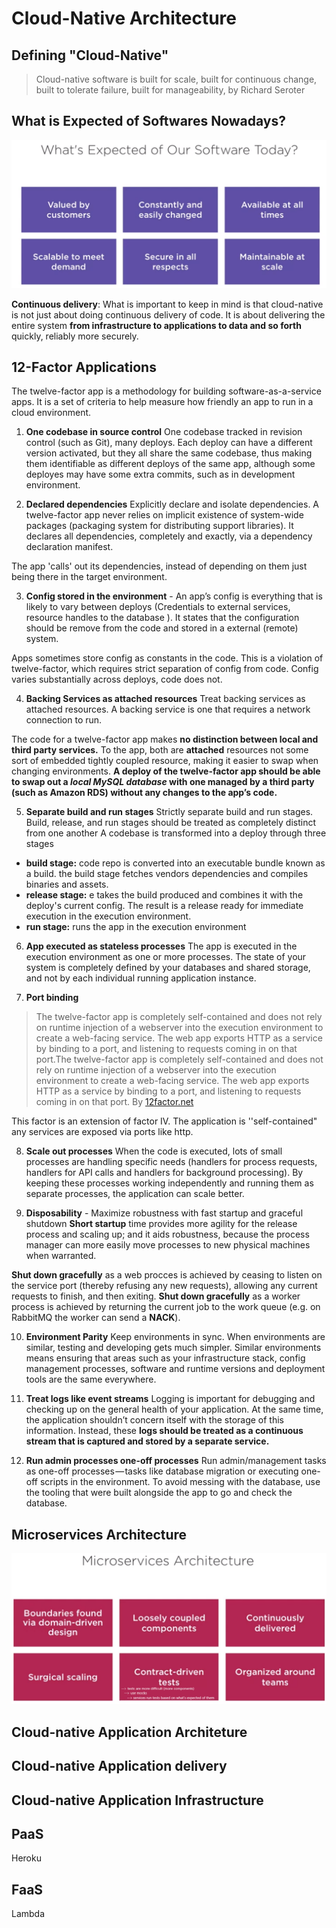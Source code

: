 # Cloud-Native Architecture

## Defining "Cloud-Native"
> Cloud-native software is built for scale, built for continuous change, built to tolerate failure, built for manageability, by Richard Seroter

## What is Expected of Softwares Nowadays?
![enter image description here](resources/what-expected-of-software-today.png)

**Continuous delivery**: What is important to keep in mind is that cloud-native is not just about doing continuous delivery of code. It is about delivering the entire system **from infrastructure to applications to data and so forth** quickly, reliably more securely.

## 12-Factor Applications
The twelve-factor app is a methodology for building software-as-a-service apps. It is a set of criteria to help measure how friendly an app to run in a cloud environment.

1. **One codebase in source control**
One codebase tracked in revision control (such as Git), many deploys. Each deploy can have a different version activated, but they all share the same codebase, thus making them identifiable as different deploys of the same app, although some deployes may have some extra commits, such as in development environment.

2. **Declared dependencies**
Explicitly declare and isolate dependencies. A twelve-factor app never relies on implicit existence of system-wide packages (packaging system for distributing support libraries). It declares all dependencies, completely and exactly, via a dependency declaration manifest. 

The app 'calls' out its dependencies, instead of depending on them just being there in the target environment.

3. **Config stored in the environment** -
An app’s config is everything that is likely to vary between deploys (Credentials to external services, resource handles to the database ). It states that the configuration should be remove from the code and stored in a external (remote) system. 

Apps sometimes store config as constants in the code. This is a violation of twelve-factor, which requires strict separation of config from code. Config varies substantially across deploys, code does not.

4. **Backing Services as attached resources**
Treat backing services as attached resources. A backing service is one that requires a network connection to run.

The code for a twelve-factor app makes **no distinction between local and third party services.** To the app, both are **attached** resources not some sort of embedded tightly coupled resource, making it easier to swap when changing environments. **A deploy of the twelve-factor app should be able to swap out a *local MySQL database* with one managed by a third party (such as Amazon RDS) without any changes to the app’s code.** 

5. **Separate build and run stages**
Strictly separate build and run stages. Build, release, and run stages should be treated as completely distinct from one another
A codebase is transformed into a deploy through three stages
- **build stage:** code repo is converted into an executable bundle known as a build. the build stage fetches vendors dependencies and compiles binaries and assets.
- **release stage:** e takes the build produced and combines it with the deploy's current config. The result is a release ready for immediate execution in the execution environment.
- **run stage:** runs the app in the execution environment

6. **App executed as stateless processes**
The app is executed in the execution environment as one or more processes. The state of your system is completely defined by your databases and shared storage, and not by each individual running application instance.

7. **Port binding**
> The twelve-factor app is completely self-contained and does not rely on runtime injection of a webserver into the execution environment to create a web-facing service. The web app exports HTTP as a service by binding to a port, and listening to requests coming in on that port.The twelve-factor app is completely self-contained and does not rely on runtime injection of a webserver into the execution environment to create a web-facing service. The web app exports HTTP as a service by binding to a port, and listening to requests coming in on that port. By [12factor.net](https://12factor.net/port-binding )

This factor is an extension of factor IV. The application is ''self-contained" any services are exposed via ports like http. 

8. **Scale out processes**
When the code is executed, lots of small processes are handling specific needs (handlers for process requests, handlers for API calls and handlers for background processing). By keeping these processes working independently and running them as separate processes, the application can scale better.

9. **Disposability** - Maximize robustness with fast startup and graceful shutdown
**Short startup** time provides more agility for the release process and scaling up; and it aids robustness, because the process manager can more easily move processes to new physical machines when warranted. 

**Shut down gracefully** as a web procces  is achieved by ceasing to listen on the service port (thereby refusing any new requests), allowing any current requests to finish, and then exiting. **Shut down gracefully** as a worker process  is achieved by returning the current job to the work queue (e.g. on RabbitMQ the worker can send a **NACK**).
  
10. **Environment Parity** 
Keep environments in sync. When environments are similar, testing and developing gets much simpler. Similar environments means ensuring that areas such as your infrastructure stack, config management processes, software and runtime versions and deployment tools are the same everywhere.

11. **Treat logs like event streams**
Logging is important for debugging and checking up on the general health of your application. At the same time, the application shouldn’t concern itself with the storage of this information. Instead, these **logs should be treated as a continuous stream that is captured and stored by a separate service.**

12. **Run admin processes  one-off processes**
Run admin/management tasks as one-off processes — tasks like database migration or executing one-off scripts in the environment. To avoid messing with the database, use the tooling that were built alongside the app to go and check the database.

## Microservices Architecture
![enter image description here](resources/micro-arch.png)

## Cloud-native Application Architeture
## Cloud-native Application delivery
## Cloud-native Application Infrastructure

## PaaS
Heroku
## FaaS
Lambda
